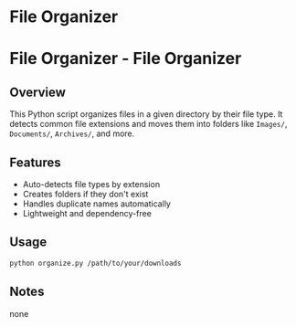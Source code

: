 # File Organizer

# File Organizer - File Organizer

## Overview

This Python script organizes files in a given directory by their file type. It detects common file extensions and moves them into folders like `Images/`, `Documents/`, `Archives/`, and more.

## Features

- Auto-detects file types by extension
- Creates folders if they don't exist
- Handles duplicate names automatically
- Lightweight and dependency-free

## Usage

```bash
python organize.py /path/to/your/downloads
```

## Notes
none
